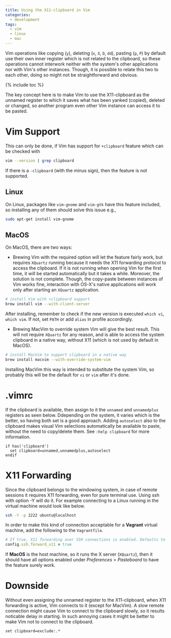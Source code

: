 ```yaml
---
title: Using the X11-clipboard in Vim
categories:
  - development
tags:
  - vim
  - linux
  - mac
---
```


Vim operations like copying (`y`), deleting (`x`, `X`, `D`, `dd`), pasting (`p`, `P`)
by default use their own inner register which is not related to the clipboard, so these
operations cannot interwork neither with the system's other applications nor with Vim's
other instances. Though, it is possible to relate this two to each other, 
doing so might not be straightforward and obvious.

{% include toc %}

The key concept here is to make Vim to use the X11-clipboard as the unnamed
register to which it saves what has been yanked (copied), deleted or changed, so
another program even other Vim instance can access it to be pasted.

# Vim Support

This can only be done, if Vim has support for `+clipboard` feature which can be
checked with

```bash
vim --version | grep clipboard
```
If there is a `-clipboard` (with the minus sign), then the feature is not supported.

## Linux

On Linux, packages like `vim-gnome` and `vim-gtk` have this feature
included, so installing any of them should solve this issue e.g.,

```bash
sudo apt-get install vim-gnome
```

## MacOS

On MacOS, there are two ways:

- Brewing Vim with the required option will let the feature fairly work, but requires
  `XQuartz` running because it needs the X11 forwarding protocol to access the
  clipboard. If it is not running when opening Vim for the first time, it will be
  started automatically but it takes a while. Moreover, the solution is not complete.
  Though, the copy-paste between instances of Vim works fine, interaction with OS-X's
  native applications will work only after starting an `XQuartz` application.

```bash
# install Vim with +clipboard support
brew install vim --with-client-server
```
After installing, remember to check if the new version is executed
`which vi`, `which vim`. If not, set `PATH` or add `alias` in profile accordingly.

- Brewing MacVim to override system Vim will give the best result. This will not
  require `XQuartz` for any reason, and is able to access the system clipboard
  in a native way, without X11 (which is not used by default in MacOS).
  
```bash
# install MacVim to support clipboard in a native way
brew install macvim --with-override-system-vim
```

Installing MacVim this way is intended to substitute the system Vim, so probably
this will be the default for `vi` or `vim` after it's done.

# .vimrc

If the clipboard is available, then assign to it the `unnamed` and `unnamedplus`
registers as seen below. Ddepending on the system, it varies which is the better,
so having both set is a good approach. Adding `autoselect` also to the clipboard
makes visual Vim selections automatically be available to paste, without the
need to copy/delete them. See `:help clipboard` for more information.

```vimscript
if has('clipboard')
  set clipboard=unnamed,unnamedplus,autoselect
endif
```

# X11 Forwarding

Since the clipboard belongs to the windowing system, in case of remote
sessions it requires X11 forwarding, even for pure terminal use. Using ssh
with option -Y will do it. For example connecting to a Linux running in the
virtual machine would look like below.

```bash
ssh -Y -p 2222 ubuntu@localhost
```

In order to make this kind of connection acceptable for a **Vagrant** virtual
machine, add the following to the `Vagrantfile`.

```ruby
# If true, X11 forwarding over SSH connections is enabled. Defaults to false.
config.ssh.forward_x11 = true
```

If **MacOS** is the host machine, so it runs the X server (`XQuartz`), then it
should have all options enabled under _Preferences_ > _Pasteboard_  to have the
feature surely work.

# Downside

Without even assigning the unnamed register to the X11-clipboard, when X11 forwarding
is active, Vim connects to it (except for MacVim). A slow remote connection might cause
Vim to connect to the clipboard slowly, so it results noticable delay in starting.
In such annoying cases it might be better to make Vim not to connect to the clipboard.

```vimscript
set clipboard=exclude:.*
```
